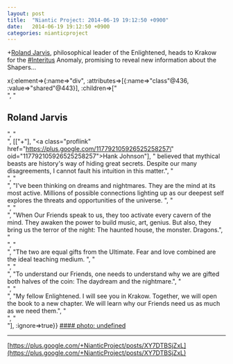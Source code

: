 ```yaml
---
layout: post
title:  "Niantic Project: 2014-06-19 19:12:50 +0900"
date:   2014-06-19 19:12:50 +0900
categories: nianticproject
---
```

+[Roland Jarvis](https://plus.google.com/103568659333550762891 ""), philosophical leader of the Enlightened, heads to Krakow for the [#Interitus](https://plus.google.com/s/%23Interitus "") Anomaly, promising to reveal new information about the Shapers...

x{:element=>{:name=>"div", :attributes=>[{:name=>"class"@436, :value=>"shared"@443}], :children=>["<br />", "<h2>Roland Jarvis</h2>", "<br />", [["+"], "<a class=\"proflink\" href=\"https://plus.google.com/117792105926525258257\" oid=\"117792105926525258257\">Hank Johnson</a>"], " believed that mythical beasts are history's way of hiding great secrets. Despite our many disagreements, I cannot fault his intuition in this matter.", "<br />", "<br />", "I've been thinking on dreams and nightmares. They are the mind at its most active. Millions of possible connections lighting up as our deepest self explores the threats and opportunities of the universe. ", "<br />", "<br />", "When Our Friends speak to us, they too activate every cavern of the mind. They awaken the power to build music, art, genius. But also, they bring us the terror of the night: The haunted house, the monster. Dragons.", "<br />", "<br />", "The two are equal gifts from the Ultimate. Fear and love combined are the ideal teaching medium. ", "<br />", "<br />", "To understand our Friends, one needs to understand why we are gifted both halves of the coin: The daydream and the nightmare.", "<br />", "<br />", "My fellow Enlightened. I will see you in Krakow. Together, we will open the book to a new chapter. We will learn why our Friends need us as much as we need them.", "<br />", "<br />"], :ignore=>true}}
[#### photo: undefined](https://lh3.googleusercontent.com/-Zjm3yP2i5k8/U6K1c3f_BpI/AAAAAAAAAVU/_O8seGmgdtI/Krakow.png "")
- - -
[https://plus.google.com/+NianticProject/posts/XY7DTBSjZxL](https://plus.google.com/+NianticProject/posts/XY7DTBSjZxL)
